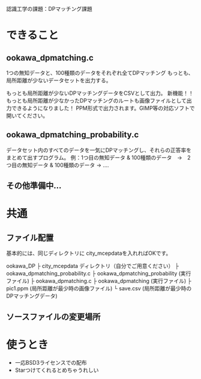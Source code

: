 認識工学の課題：DPマッチング課題

# できること
## ookawa_dpmatching.c
1つの無知データと、100種類のデータをそれぞれ全てDPマッチング
もっとも、局所距離が少ないデータセットを出力する。

もっとも局所距離が少ないDPマッチングデータをCSVとして出力。
新機能！！　もっとも局所距離が少なかったDPマッチングのルートも画像ファイルとして出力できるようになりました！
PPM形式で出力されます。GIMP等の対応ソフトで開いてください。

## ookawa_dpmatching_probability.c
データセット内のすべてのデータを一気にDPマッチングし、それらの正答率をまとめて出すプログラム。
例：1つ目の無知データ & 100種類のデータ　→　2つ目の無知データ & 100種類のデータ → ....

## その他準備中...

# 共通
## ファイル配置
基本的には、同じディレクトリに city_mcepdataを入れればOKです。

ookawa_DP
├ city_mcepdata ディレクトリ（自分でご用意ください）
├ ookawa_dpmatching_probability.c
├ ookawa_dpmatching_probability (実行ファイル)
├ ookawa_dpmatching.c
├ ookawa_dpmatching (実行ファイル)
├ pic1.ppm (局所距離が最少時の画像ファイル)
└ save.csv (局所距離が最少時のDPマッチングデータ)

## ソースファイルの変更場所


# 使うとき
- 一応BSD3ライセンスでの配布
- Starつけてくれるとめちゃうれしい
